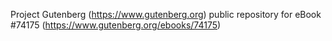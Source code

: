 Project Gutenberg (https://www.gutenberg.org) public repository for eBook #74175 (https://www.gutenberg.org/ebooks/74175)
